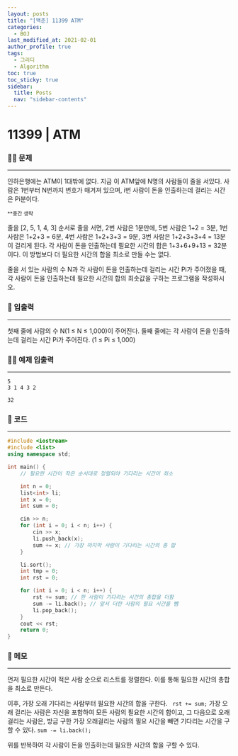 ```yaml
---
layout: posts
title: "[백준] 11399 ATM"
categories:
  - BOJ
last_modified_at: 2021-02-01
author_profile: true
tags:
  - 그리디
  - Algorithm
toc: true
toc_sticky: true
sidebar:
  title: Posts
  nav: "sidebar-contents"
---
```


# 11399 | ATM


### 🙋‍♀️ 문제

-----

인하은행에는 ATM이 1대밖에 없다. 지금 이 ATM앞에 N명의 사람들이 줄을 서있다. 사람은 1번부터 N번까지 번호가 매겨져 있으며, i번 사람이 돈을 인출하는데 걸리는 시간은 Pi분이다.

<small>**중간 생략</small>

줄을 [2, 5, 1, 4, 3] 순서로 줄을 서면, 2번 사람은 1분만에, 5번 사람은 1+2 = 3분, 1번 사람은 1+2+3 = 6분, 4번 사람은 1+2+3+3 = 9분, 3번 사람은 1+2+3+3+4 = 13분이 걸리게 된다. 각 사람이 돈을 인출하는데 필요한 시간의 합은 1+3+6+9+13 = 32분이다. 이 방법보다 더 필요한 시간의 합을 최소로 만들 수는 없다.

줄을 서 있는 사람의 수 N과 각 사람이 돈을 인출하는데 걸리는 시간 Pi가 주어졌을 때, 각 사람이 돈을 인출하는데 필요한 시간의 합의 최솟값을 구하는 프로그램을 작성하시오.

### 🙌 입출력

-----

첫째 줄에 사람의 수 N(1 ≤ N ≤ 1,000)이 주어진다. 둘째 줄에는 각 사람이 돈을 인출하는데 걸리는 시간 Pi가 주어진다. (1 ≤ Pi ≤ 1,000)

### 🙋‍♂️ 예제 입출력

-----

```
5
3 1 4 3 2
```

```
32
```

### 🚀 코드

-----

```c++
#include <iostream>
#include <list>
using namespace std;

int main() {
	// 필요한 시간이 작은 순서대로 정렬되야 기다리는 시간이 최소

	int n = 0;
	list<int> li;
	int x = 0;
	int sum = 0;

	cin >> n;
	for (int i = 0; i < n; i++) {
		cin >> x;
		li.push_back(x);
		sum += x; // 가장 마지막 사람이 기다리는 시간의 총 합
	}

	li.sort();
	int tmp = 0;
	int rst = 0;

	for (int i = 0; i < n; i++) {
		rst += sum; // 한 사람이 기다리는 시간의 총합을 더함
		sum -= li.back(); // 앞서 더한 사람의 필요 시간을 뺌
		li.pop_back();
	}
	cout << rst;
	return 0;
}
```

### 🌠 메모

-----

먼저 필요한 시간이 적은 사람 순으로 리스트를 정렬한다. 이를 통해 필요한 시간의 총합을 최소로 만든다.

이후, 가장 오래 기다리는 사람부터 필요한 시간의 합을 구한다. ```	rst += sum;``` 가장 오래 걸리는 사람은 자신을 포함하여 모든 사람의 필요한 시간의 합이고, 그 다음으로 오래걸리는 사람은, 방금 구한 가장 오래걸리는 사람의 필요 시간을 빼면 기다리는 시간을 구할 수 있다. ```sum -= li.back();```

위를 반복하여 각 사람이 돈을 인출하는데 필요한 시간의 합을 구할 수 있다.
